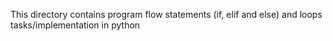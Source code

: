 This directory contains program flow statements (if, elif and else) and loops tasks/implementation in python
